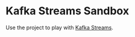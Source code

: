# Kafka Streams Sandbox

Use the project to play with [Kafka Streams](https://kafka.apache.org/documentation/streams/).
